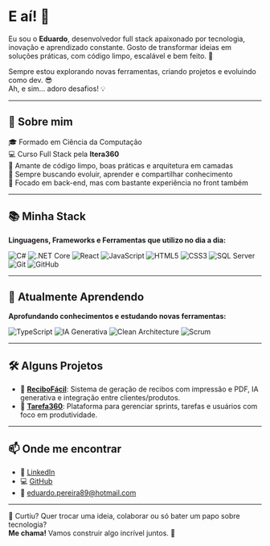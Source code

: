 
# E aí! 👋  
Eu sou o **Eduardo**, desenvolvedor full stack apaixonado por tecnologia, inovação e aprendizado constante. Gosto de transformar ideias em soluções práticas, com código limpo, escalável e bem feito. 🚀

Sempre estou explorando novas ferramentas, criando projetos e evoluindo como dev. 😎  
Ah, e sim... adoro desafios! 💡

---

## 🧔 Sobre mim

🎓 Formado em Ciência da Computação  
💻 Curso Full Stack pela **Itera360**  
🧠 Amante de código limpo, boas práticas e arquitetura em camadas  
💬 Sempre buscando evoluir, aprender e compartilhar conhecimento  
💼 Focado em back-end, mas com bastante experiência no front também  

---

## 📚 Minha Stack

**Linguagens, Frameworks e Ferramentas que utilizo no dia a dia:**

![C#](https://img.shields.io/badge/C%23-239120?style=for-the-badge&logo=csharp&logoColor=white)
![.NET Core](https://img.shields.io/badge/.NET_Core-512BD4?style=for-the-badge&logo=dotnet&logoColor=white)
![React](https://img.shields.io/badge/React-61DAFB?style=for-the-badge&logo=react&logoColor=black)
![JavaScript](https://img.shields.io/badge/JavaScript-F7DF1E?style=for-the-badge&logo=javascript&logoColor=black)
![HTML5](https://img.shields.io/badge/HTML5-E34F26?style=for-the-badge&logo=html5&logoColor=white)
![CSS3](https://img.shields.io/badge/CSS3-1572B6?style=for-the-badge&logo=css3&logoColor=white)
![SQL Server](https://img.shields.io/badge/SQL_Server-CC2927?style=for-the-badge&logo=microsoftsqlserver&logoColor=white)
![Git](https://img.shields.io/badge/Git-F05032?style=for-the-badge&logo=git&logoColor=white)
![GitHub](https://img.shields.io/badge/GitHub-000?style=for-the-badge&logo=github&logoColor=white)

---

## 🧠 Atualmente Aprendendo

**Aprofundando conhecimentos e estudando novas ferramentas:**

![TypeScript](https://img.shields.io/badge/TypeScript-3178C6?style=for-the-badge&logo=typescript&logoColor=white)
![IA Generativa](https://img.shields.io/badge/IA_Generativa-5A5A5A?style=for-the-badge&logo=openai&logoColor=white)
![Clean Architecture](https://img.shields.io/badge/Clean_Architecture-6C6C6C?style=for-the-badge)
![Scrum](https://img.shields.io/badge/Scrum-29ABE2?style=for-the-badge&logo=scrumalliance&logoColor=white)

---

## 🛠️ Alguns Projetos

- 🎯 [**ReciboFácil**](https://github.com/Eduardoep89/ReciboFacil): Sistema de geração de recibos com impressão e PDF, IA generativa e integração entre clientes/produtos.
- 📌 [**Tarefa360**](https://github.com/Eduardoep89/Tarefa360): Plataforma para gerenciar sprints, tarefas e usuários com foco em produtividade.

---

## 📫 Onde me encontrar

- 💼 [LinkedIn](https://www.linkedin.com/in/eduardo-pereira-96a188168/)
- 💻 [GitHub](https://github.com/Eduardoep89)
- 📧 eduardo.pereira89@hotmail.com

---

💬 Curtiu? Quer trocar uma ideia, colaborar ou só bater um papo sobre tecnologia?  
**Me chama!** Vamos construir algo incrível juntos. 🚀
